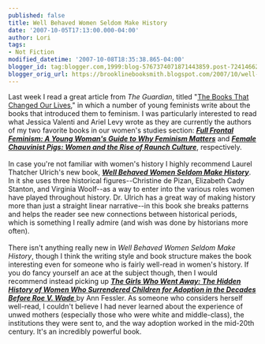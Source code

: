 ```yaml
---
published: false
title: Well Behaved Women Seldom Make History
date: '2007-10-05T17:13:00.000-04:00'
author: Lori
tags:
- Not Fiction
modified_datetime: '2007-10-08T18:35:38.865-04:00'
blogger_id: tag:blogger.com,1999:blog-5767374071871443859.post-7241466232190930693
blogger_orig_url: https://brooklinebooksmith.blogspot.com/2007/10/well-behaved-women-seldom-make-history.html
---
```


Last week I read a great article from <em>The Guardian</em>, titled "<a href="https://books.guardian.co.uk/departments/politicsphilosophyandsociety/story/0,,2177244,00.html">The Books That Changed Our Lives</a>," in which a number of young feminists write about the books that introduced them to feminism. I was particularly <span class="blsp-spelling-corrected" id="SPELLING_ERROR_0">interested</span> to read what Jessica Valenti and Ariel Levy wrote as they are currently the authors of my two favorite books in our women's studies section: <strong><em><a href="https://brookline.booksense.com/NASApp/store/Product?s=showproduct&amp;isbn=9781580052016">Full Frontal Feminism: A Young Woman's Guide to Why Feminism Matters</a></em></strong> and <strong><em><a href="https://brookline.booksense.com/NASApp/store/Product?s=showproduct&amp;isbn=9780743284288">Female Chauvinist Pigs: Women and the Rise of <span class="blsp-spelling-error" id="SPELLING_ERROR_1">Raunch</span> Culture</a></em></strong>, respectively.<br /><br />In case you're not familiar with women's history I highly recommend Laurel Thatcher Ulrich's new book, <a href="https://brookline.booksense.com/NASApp/store/Product?s=showproduct&amp;isbn=9781400041596"><strong><em>Well Behaved Women Seldom Make History</em></strong></a>. In it she uses three historical figures--Christine <span class="blsp-spelling-error" id="SPELLING_ERROR_2">de</span> <span class="blsp-spelling-error" id="SPELLING_ERROR_3">Pizan</span>, Elizabeth <span class="blsp-spelling-error" id="SPELLING_ERROR_4">Cady</span> Stanton, and Virginia Woolf--as a way to enter into the various roles women have played throughout history. Dr. Ulrich has a great way of making history more than just a straight linear narrative--in this book she breaks patterns and helps the reader see new connections between historical periods, which is something I really admire (and wish was done by historians more often).<br /><br />There isn't anything really new in <em>Well Behaved Women Seldom Make History</em>, though I think the writing style and book structure makes the book interesting even for someone who is fairly well-read in women's history. If you do fancy yourself an ace at the subject though, then I would recommend instead picking up <a href="https://brookline.booksense.com/NASApp/store/Product?s=showproduct&amp;isbn=9781400041596"><strong><em>The Girls Who Went Away: The Hidden History of Women Who Surrendered Children for Adoption in the Decades Before Roe V. Wade</em></strong> </a>by Ann <span class="blsp-spelling-error" id="SPELLING_ERROR_5">Fessler</span>. As someone who considers herself well-read, I couldn't believe I had never learned about the experience of unwed mothers (especially those who were white and middle-class), the institutions they were sent to, and the way adoption worked in the mid-20<span class="blsp-spelling-error" id="SPELLING_ERROR_6">th</span> century. It's an incredibly powerful book.